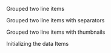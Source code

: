 Grouped two line items
<snippet id='grouped-single-listview-two-lines-html'/>

Grouped two line items with separators
<snippet id='grouped-single-listview-borders-two-lines-html'/>

Grouped two line items with thumbnails
<snippet id='grouped-single-listview-two-lines-thumbs-html'/>

Initializing the data Items
<snippet id='grouped-listview-two-lines-code'/>